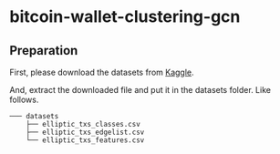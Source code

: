 # bitcoin-wallet-clustering-gcn

## Preparation

First, please download the datasets from [Kaggle](https://www.kaggle.com/ellipticco/elliptic-data-set).

And, extract the downloaded file and put it in the datasets folder. Like follows.

```shell
─── datasets
    ├── elliptic_txs_classes.csv
    ├── elliptic_txs_edgelist.csv
    └── elliptic_txs_features.csv
```
